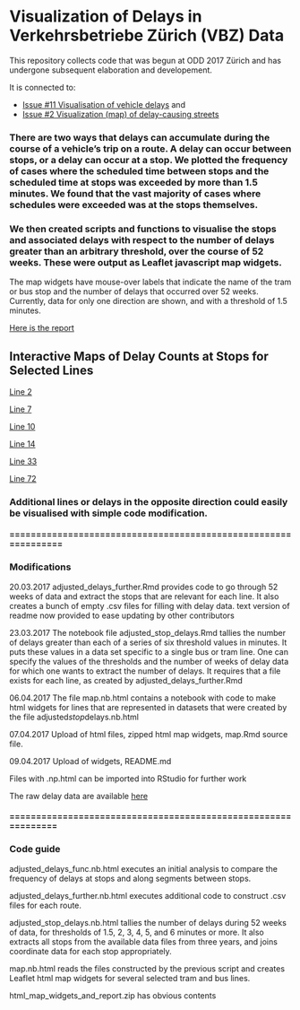 <h1>Visualization of Delays in Verkehrsbetriebe Zürich (VBZ) Data</h1>

<p>This repository collects code that was begun at ODD 2017 Zürich and has undergone subsequent elaboration and developement.</p>

<p>It is connected to:</p>

<ul>
<li><a href="https://github.com/OpenDataDayZurich2016/ideas/issues/11">Issue #11 Visualisation of vehicle delays</a> and</li>
<li><a href="https://github.com/OpenDataDayZurich2016/ideas/issues/2">Issue #2 Visualization (map) of delay-causing streets</a></li>
</ul>

<h3>There are two ways that delays can accumulate during the course of a vehicle’s trip on a route.  A delay can occur between stops, or a delay can occur at a stop.  We plotted the frequency of cases where the scheduled time between stops and the scheduled time at stops was exceeded by more than 1.5 minutes.  We found that the vast majority of cases where schedules were exceeded was at the stops themselves.</h3>

<h3>We then created scripts and functions to visualise the stops and associated delays with respect to the number of delays greater than an arbitrary threshold, over the course of 52 weeks. These were output as Leaflet javascript map widgets.</h3>

<p>The map widgets have mouse-over labels that indicate the name of the tram or bus stop and the number of delays that occurred over 52 weeks.  Currently, data for only one direction are shown, and with a threshold of 1.5 minutes.</p>

<p><a href="(https://rawgit.com/OpenDataDayZurich2016/visualization_delays/master/html_map_widgets_and_report/map.html">Here is the report</a></p>

<h2>Interactive Maps of Delay Counts at Stops for Selected Lines</h2>

<p><a href="https://rawgit.com/OpenDataDayZurich2016/visualization_delays/master/html_map_widgets_and_report/line_2.html">Line 2</a></p>

<p><a href="https://rawgit.com/OpenDataDayZurich2016/visualization_delays/master/html_map_widgets_and_report/line_7.html">Line 7</a></p>

<p><a href="https://rawgit.com/OpenDataDayZurich2016/visualization_delays/master/html_map_widgets_and_report/line_10.html">Line 10</a></p>

<p><a href="https://rawgit.com/OpenDataDayZurich2016/visualization_delays/master/html_map_widgets_and_report/line_14.html">Line 14</a></p>

<p><a href="https://rawgit.com/OpenDataDayZurich2016/visualization_delays/master/html_map_widgets_and_report/line_33.html">Line 33</a></p>

<p><a href="https://rawgit.com/OpenDataDayZurich2016/visualization_delays/master/html_map_widgets_and_report/line_72.html">Line 72</a></p>

<h3>Additional lines or delays in the opposite direction could easily be visualised with simple code modification.</h3>

<h4>===============================================================</h4>

<h3>Modifications</h3>

<p>20.03.2017  adjusted_delays_further.Rmd provides code to go through 52 weeks of data and extract the stops that are relevant for each line.  It also creates a bunch of empty .csv files for filling with delay data.
            text version of readme now provided to ease updating by other contributors</p>

<p>23.03.2017 The notebook file adjusted_stop_delays.Rmd tallies the number of delays greater than each of a series of six threshold values in minutes.  It puts these values in a data set specific to a single bus or tram line.  One can specify the values of the thresholds and the number of weeks of delay data for which one wants to extract the number of delays. It requires that a file exists for each line, as created by adjusted_delays_further.Rmd</p>

<p>06.04.2017  The file map.nb.html contains a notebook with code to make html widgets for lines that are represented in datasets that were created by the file adjusted<em>stop</em>delays.nb.html</p>

<p>07.04.2017  Upload of html files, zipped html map widgets, map.Rmd source file.</p>

<p>09.04.2017  Upload of widgets, README.md</p>

<p>Files with .np.html can be imported into RStudio for further work</p>

<p>The raw delay data are available <a href="https://data.stadt-zuerich.ch/dataset?sort=score+desc%2C+metadata_modified+desc&amp;tags=vbz">here</a></p>

<h4>==============================================================</h4>

<h3>Code guide</h3>

<p>adjusted_delays_func.nb.html executes an initial analysis to compare the frequency of delays at stops and along segments between stops.</p>

<p>adjusted_delays_further.nb.html executes additional code to construct .csv files for each route. </p>

<p>adjusted_stop_delays.nb.html tallies the number of delays during 52 weeks of data, for thresholds of 1.5, 2, 3, 4, 5, and 6 minutes or more.  It also extracts all stops from the available data files from three years, and joins coordinate data for each stop appropriately.</p>

<p>map.nb.html reads the files constructed by the previous script and creates Leaflet html map widgets for several selected tram and bus lines.</p>

<p>html_map_widgets_and_report.zip has obvious contents</p>
